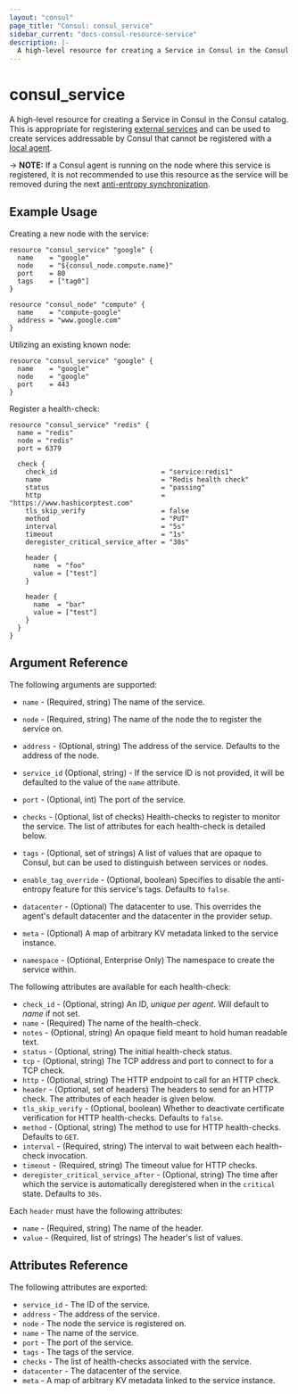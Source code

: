 ```yaml
---
layout: "consul"
page_title: "Consul: consul_service"
sidebar_current: "docs-consul-resource-service"
description: |-
  A high-level resource for creating a Service in Consul in the Consul catalog.
---
```


# consul_service

A high-level resource for creating a Service in Consul in the Consul catalog. This
is appropriate for registering [external services](https://www.consul.io/docs/guides/external.html) and
can be used to create services addressable by Consul that cannot be registered
with a [local agent](https://www.consul.io/docs/agent/basics.html).

-> **NOTE:** If a Consul agent is running on the node where this service is
registered, it is not recommended to use this resource as the service will be
removed during the next [anti-entropy synchronization](https://www.consul.io/docs/architecture/anti-entropy).

## Example Usage

Creating a new node with the service:

```hcl
resource "consul_service" "google" {
  name    = "google"
  node    = "${consul_node.compute.name}"
  port    = 80
  tags    = ["tag0"]
}

resource "consul_node" "compute" {
  name    = "compute-google"
  address = "www.google.com"
}
```

Utilizing an existing known node:

```hcl
resource "consul_service" "google" {
  name    = "google"
  node    = "google"
  port    = 443
}
```

Register a health-check:

```hcl
resource "consul_service" "redis" {
  name = "redis"
  node = "redis"
  port = 6379

  check {
    check_id                          = "service:redis1"
    name                              = "Redis health check"
    status                            = "passing"
    http                              = "https://www.hashicorptest.com"
    tls_skip_verify                   = false
    method                            = "PUT"
    interval                          = "5s"
    timeout                           = "1s"
    deregister_critical_service_after = "30s"

    header {
      name  = "foo"
      value = ["test"]
    }

    header {
      name  = "bar"
      value = ["test"]
    }
  }
}
```

## Argument Reference

The following arguments are supported:

* `name` - (Required, string) The name of the service.

* `node` - (Required, string) The name of the node the to register the service on.

* `address` - (Optional, string) The address of the service. Defaults to the
  address of the node.

* `service_id` (Optional, string) - If the service ID is not provided, it will be defaulted to the value
of the `name` attribute.

* `port` - (Optional, int) The port of the service.

* `checks` - (Optional, list of checks) Health-checks to register to monitor the
  service. The list of attributes for each health-check is detailed below.

* `tags` - (Optional, set of strings) A list of values that are opaque to Consul,
  but can be used to distinguish between services or nodes.

* `enable_tag_override` - (Optional, boolean) Specifies to disable the
  anti-entropy feature for this service's tags. Defaults to `false`.

* `datacenter` - (Optional) The datacenter to use. This overrides the
  agent's default datacenter and the datacenter in the provider setup.

* `meta` - (Optional) A map of arbitrary KV metadata linked to the service
  instance.

* `namespace` - (Optional, Enterprise Only) The namespace to create the service within.

The following attributes are available for each health-check:

* `check_id` - (Optional, string) An ID, *unique per agent*. Will default to *name*
  if not set.
* `name` - (Required) The name of the health-check.
* `notes` - (Optional, string) An opaque field meant to hold human readable text.
* `status` - (Optional, string) The initial health-check status.
* `tcp` - (Optional, string) The TCP address and port to connect to for a TCP check.
* `http` - (Optional, string) The HTTP endpoint to call for an HTTP check.
* `header` - (Optional, set of headers) The headers to send for an HTTP check.
  The attributes of each header is given below.
* `tls_skip_verify` - (Optional, boolean) Whether to deactivate certificate
  verification for HTTP health-checks. Defaults to `false`.
* `method` - (Optional, string) The method to use for HTTP health-checks. Defaults
  to `GET`.
* `interval` - (Required, string) The interval to wait between each health-check
  invocation.
* `timeout` - (Required, string) The timeout value for HTTP checks.
* `deregister_critical_service_after` - (Optional, string) The time after which
  the service is automatically deregistered when in the `critical` state.
  Defaults to `30s`.

Each `header` must have the following attributes:
* `name` - (Required, string) The name of the header.
* `value` - (Required, list of strings) The header's list of values.

## Attributes Reference

The following attributes are exported:

* `service_id` - The ID of the service.
* `address` - The address of the service.
* `node` - The node the service is registered on.
* `name` - The name of the service.
* `port` - The port of the service.
* `tags` - The tags of the service.
* `checks` - The list of health-checks associated with the service.
* `datacenter` - The datacenter of the service.
* `meta` - A map of arbitrary KV metadata linked to the service instance.
